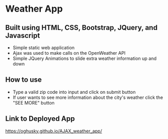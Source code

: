 # Weather App 
## Built using HTML, CSS, Bootstrap, JQuery, and Javascript
- Simple static web application
- Ajax was used to make calls on the OpenWeather API
- Simple JQuery Animations to slide extra weather information up and down
## How to use
- Type a valid zip code into input and click on submit button
- If user wants to see more information about the city's weather click the "SEE MORE" button
## Link to Deployed App
https://oghusky.github.io/AJAX_weather_app/


